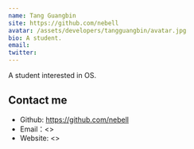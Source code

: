 ```yaml
---
name: Tang Guangbin
site: https://github.com/nebell
avatar: /assets/developers/tangguangbin/avatar.jpg
bio: A student.
email: 
twitter: 
---
```


A student interested in OS.

## Contact me

- Github: <https://github.com/nebell>
- Email：<>
- Website: <>
  